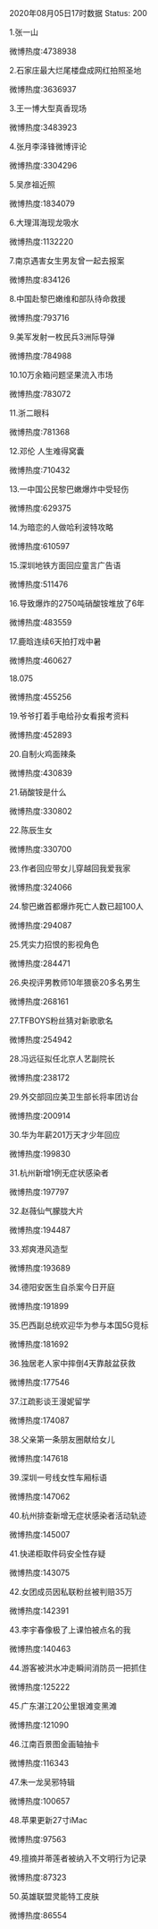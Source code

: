 2020年08月05日17时数据
Status: 200

1.张一山

微博热度:4738938

2.石家庄最大烂尾楼盘成网红拍照圣地

微博热度:3636937

3.王一博大型真香现场

微博热度:3483923

4.张月李泽锋微博评论

微博热度:3304296

5.吴彦祖近照

微博热度:1834079

6.大理洱海现龙吸水

微博热度:1132220

7.南京遇害女生男友曾一起去报案

微博热度:834126

8.中国赴黎巴嫩维和部队待命救援

微博热度:793716

9.美军发射一枚民兵3洲际导弹

微博热度:784988

10.10万余箱问题坚果流入市场

微博热度:783072

11.浙二眼科

微博热度:781368

12.邓伦 人生难得窝囊

微博热度:710432

13.一中国公民黎巴嫩爆炸中受轻伤

微博热度:629375

14.为暗恋的人做哈利波特攻略

微博热度:610597

15.深圳地铁方面回应童言广告语

微博热度:511476

16.导致爆炸的2750吨硝酸铵堆放了6年

微博热度:483559

17.鹿晗连续6天拍打戏中暑

微博热度:460627

18.075

微博热度:455256

19.爷爷打着手电给孙女看报考资料

微博热度:452893

20.自制火鸡面辣条

微博热度:430839

21.硝酸铵是什么

微博热度:330802

22.陈辰生女

微博热度:330700

23.作者回应带女儿穿越回我爱我家

微博热度:324066

24.黎巴嫩首都爆炸死亡人数已超100人

微博热度:294087

25.凭实力招恨的影视角色

微博热度:284471

26.央视评男教师10年猥亵20多名男生

微博热度:268161

27.TFBOYS粉丝猜对新歌歌名

微博热度:254942

28.冯远征拟任北京人艺副院长

微博热度:238172

29.外交部回应美卫生部长将率团访台

微博热度:200914

30.华为年薪201万天才少年回应

微博热度:199830

31.杭州新增1例无症状感染者

微博热度:197797

32.赵薇仙气朦胧大片

微博热度:194487

33.郑爽港风造型

微博热度:193689

34.德阳安医生自杀案今日开庭

微博热度:191899

35.巴西副总统欢迎华为参与本国5G竞标

微博热度:181692

36.独居老人家中摔倒4天靠敲盆获救

微博热度:177546

37.江疏影谈王漫妮留学

微博热度:174087

38.父亲第一条朋友圈献给女儿

微博热度:147618

39.深圳一号线女性车厢标语

微博热度:147062

40.杭州排查新增无症状感染者活动轨迹

微博热度:145007

41.快递柜取件码安全性存疑

微博热度:143075

42.女团成员因私联粉丝被判赔35万

微博热度:142391

43.李宇春像极了上课怕被点名的我

微博热度:140463

44.游客被洪水冲走瞬间消防员一把抓住

微博热度:125222

45.广东湛江20公里银滩变黑滩

微博热度:121090

46.江南百景图金画轴抽卡

微博热度:116343

47.朱一龙吴邪特辑

微博热度:100657

48.苹果更新27寸iMac

微博热度:97563

49.擅摘并蒂莲者被纳入不文明行为记录

微博热度:87323

50.英雄联盟灵能特工皮肤

微博热度:86554

